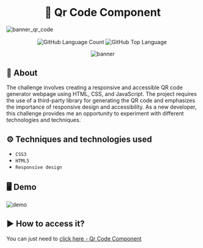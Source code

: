 <h1 align="center"> 🚀 Qr Code Component </h1>

![banner_qr_code](https://github.com/salvedojuliao/page_qr-code-component/assets/44206400/f7284971-0124-4e8b-a965-906d0beede74)

<p align="center">
<img alt="GitHub Language Count" align="center" src="https://img.shields.io/github/languages/count/salvedojuliao/page_qr-code-component" />
<img alt="GitHub Top Language" align="center" src="https://img.shields.io/github/languages/top/salvedojuliao/page_qr-code-component" />
<img alt="" align="center" src="https://img.shields.io/github/repo-size/salvedojuliao/page_qr-code-component" />
</p>

<p align="center">
 <img alt="banner" align="center" src="http://img.shields.io/static/v1?label=STATUS&message=%20FINISHED&color=GREEN&style=for-the-badge" />
</p>

## 📌 About 
<p>
The challenge involves creating a responsive and accessible QR code generator webpage using HTML, CSS, and JavaScript. The project requires the use of a third-party library for generating the QR code and emphasizes the importance of responsive design and accessibility. As a new developer, this challenge provides me an opportunity to experiment with different technologies and techniques.
</p>

## ⚙️ Techniques and technologies used
- ``CSS3``
- ``HTML5``
- ``Responsive design``

## 🖥️ Demo  
![demo](https://github.com/salvedojuliao/page_qr-code-component/assets/44206400/38130dc3-800d-4a1e-b1f6-91669d341871)

## ▶️ How to access it?
You can just need to <a href="https://salvedojuliao.github.io/page_qr-code-component/"> click here - Qr Code Component </a>
